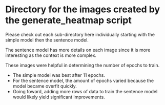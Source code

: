 # Directory for the images created by the generate_heatmap script

Please check out each sub-directory here individually starting with the simple model then the sentence model.

The sentence model has more details on each image since it is more interesting as the context is more complex.

These images were helpful in determining the number of epochs to train.
- The simple model was best after 11 epochs.
- For the sentence model, the amount of epochs varied because the model became overfit quickly.
- Going foward, adding more rows of data to train the sentence model would likely yield significant improvements.